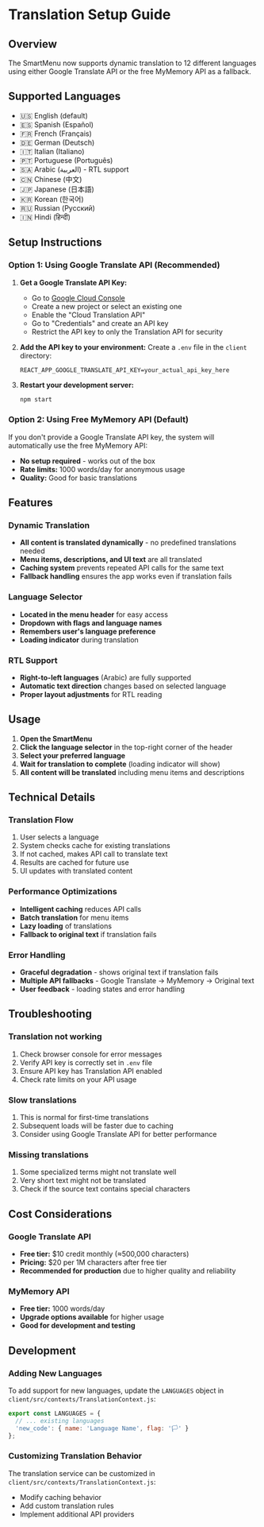 # Translation Setup Guide

## Overview
The SmartMenu now supports dynamic translation to 12 different languages using either Google Translate API or the free MyMemory API as a fallback.

## Supported Languages
- 🇺🇸 English (default)
- 🇪🇸 Spanish (Español)
- 🇫🇷 French (Français)
- 🇩🇪 German (Deutsch)
- 🇮🇹 Italian (Italiano)
- 🇵🇹 Portuguese (Português)
- 🇸🇦 Arabic (العربية) - RTL support
- 🇨🇳 Chinese (中文)
- 🇯🇵 Japanese (日本語)
- 🇰🇷 Korean (한국어)
- 🇷🇺 Russian (Русский)
- 🇮🇳 Hindi (हिन्दी)

## Setup Instructions

### Option 1: Using Google Translate API (Recommended)

1. **Get a Google Translate API Key:**
   - Go to [Google Cloud Console](https://console.cloud.google.com/)
   - Create a new project or select an existing one
   - Enable the "Cloud Translation API"
   - Go to "Credentials" and create an API key
   - Restrict the API key to only the Translation API for security

2. **Add the API key to your environment:**
   Create a `.env` file in the `client` directory:
   ```
   REACT_APP_GOOGLE_TRANSLATE_API_KEY=your_actual_api_key_here
   ```

3. **Restart your development server:**
   ```bash
   npm start
   ```

### Option 2: Using Free MyMemory API (Default)

If you don't provide a Google Translate API key, the system will automatically use the free MyMemory API:

- **No setup required** - works out of the box
- **Rate limits:** 1000 words/day for anonymous usage
- **Quality:** Good for basic translations

## Features

### Dynamic Translation
- **All content is translated dynamically** - no predefined translations needed
- **Menu items, descriptions, and UI text** are all translated
- **Caching system** prevents repeated API calls for the same text
- **Fallback handling** ensures the app works even if translation fails

### Language Selector
- **Located in the menu header** for easy access
- **Dropdown with flags and language names**
- **Remembers user's language preference**
- **Loading indicator** during translation

### RTL Support
- **Right-to-left languages** (Arabic) are fully supported
- **Automatic text direction** changes based on selected language
- **Proper layout adjustments** for RTL reading

## Usage

1. **Open the SmartMenu**
2. **Click the language selector** in the top-right corner of the header
3. **Select your preferred language**
4. **Wait for translation to complete** (loading indicator will show)
5. **All content will be translated** including menu items and descriptions

## Technical Details

### Translation Flow
1. User selects a language
2. System checks cache for existing translations
3. If not cached, makes API call to translate text
4. Results are cached for future use
5. UI updates with translated content

### Performance Optimizations
- **Intelligent caching** reduces API calls
- **Batch translation** for menu items
- **Lazy loading** of translations
- **Fallback to original text** if translation fails

### Error Handling
- **Graceful degradation** - shows original text if translation fails
- **Multiple API fallbacks** - Google Translate → MyMemory → Original text
- **User feedback** - loading states and error handling

## Troubleshooting

### Translation not working
1. Check browser console for error messages
2. Verify API key is correctly set in `.env` file
3. Ensure API key has Translation API enabled
4. Check rate limits on your API usage

### Slow translations
1. This is normal for first-time translations
2. Subsequent loads will be faster due to caching
3. Consider using Google Translate API for better performance

### Missing translations
1. Some specialized terms might not translate well
2. Very short text might not be translated
3. Check if the source text contains special characters

## Cost Considerations

### Google Translate API
- **Free tier:** $10 credit monthly (≈500,000 characters)
- **Pricing:** $20 per 1M characters after free tier
- **Recommended for production** due to higher quality and reliability

### MyMemory API
- **Free tier:** 1000 words/day
- **Upgrade options available** for higher usage
- **Good for development and testing**

## Development

### Adding New Languages
To add support for new languages, update the `LANGUAGES` object in `client/src/contexts/TranslationContext.js`:

```javascript
export const LANGUAGES = {
  // ... existing languages
  'new_code': { name: 'Language Name', flag: '🏳️' }
};
```

### Customizing Translation Behavior
The translation service can be customized in `client/src/contexts/TranslationContext.js`:
- Modify caching behavior
- Add custom translation rules
- Implement additional API providers 